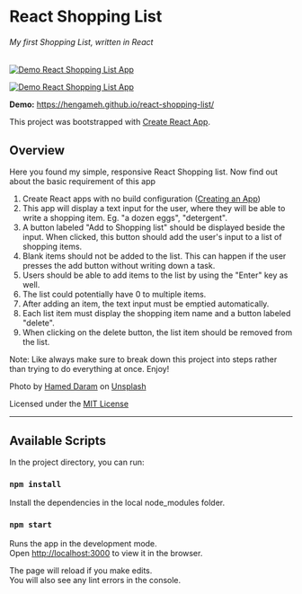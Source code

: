 # React Shopping List
###### My first Shopping List, written in React

[![Demo React Shopping List App](./public/demo.jpg)](https://hengameh.github.io/react-shopping-list/)

[![Demo React Shopping List App](./public/demo(Mobile).jpg)](https://hengameh.github.io/react-shopping-list/)

**Demo:** https://hengameh.github.io/react-shopping-list/

This project was bootstrapped with [Create React App](https://github.com/facebook/create-react-app).

## Overview
Here you found my simple, responsive React Shopping list. Now find out about the basic requirement of this app

1. Create React apps with no build configuration ([Creating an App](https://github.com/facebook/create-react-app#creating-an-app))
2. This app will display a text input for the user, where they will be able to write a shopping item. Eg. "a dozen eggs", "detergent".
3. A button labeled "Add to Shopping list" should be displayed beside the input. When clicked, this button should add the user's input to a list of shopping items.
4. Blank items should not be added to the list. This can happen if the user presses the add button without writing down a task.
5. Users should be able to add items to the list by using the "Enter" key as well.
6. The list could potentially have 0 to multiple items.
7. After adding an item, the text input must be emptied automatically.
8. Each list item must display the shopping item name and a button labeled "delete".
9. When clicking on the delete button, the list item should be removed from the list.

Note: Like always make sure to break down this project into steps rather than trying to do everything at once. Enjoy!

Photo by [Hamed Daram](https://unsplash.com/@hameddaram?utm_source=unsplash&utm_medium=referral&utm_content=creditCopyText) on [Unsplash](https://unsplash.com/s/photos/abstract-background?utm_source=unsplash&utm_medium=referral&utm_content=creditCopyText)

Licensed under the [MIT License](LICENSE)
____________________________________________________________________________

## Available Scripts

In the project directory, you can run:

### `npm install`
Install the dependencies in the local node_modules folder.

### `npm start`

Runs the app in the development mode.<br />
Open [http://localhost:3000](http://localhost:3000) to view it in the browser.

The page will reload if you make edits.<br />
You will also see any lint errors in the console.

